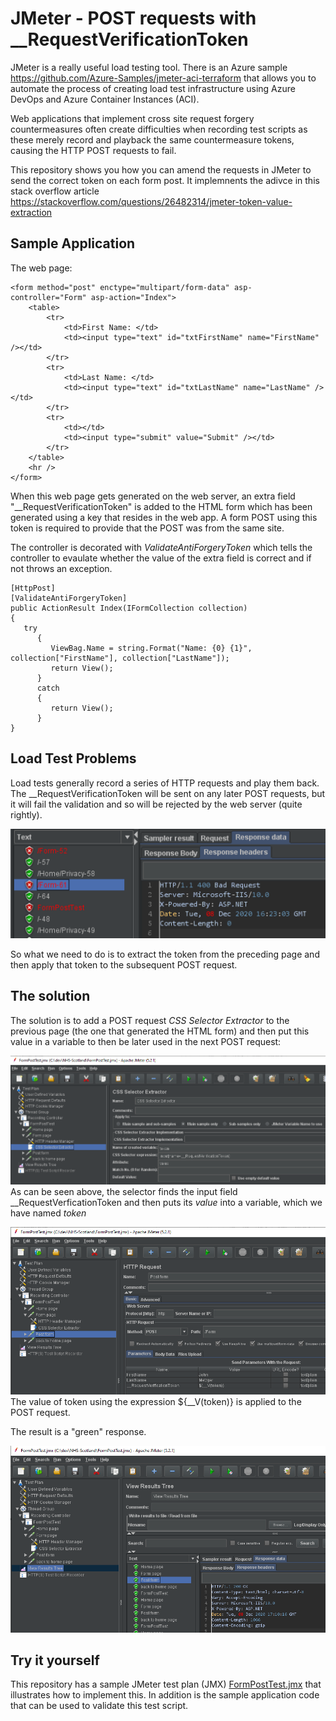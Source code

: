 # JMeter - POST requests with __RequestVerificationToken
JMeter is a really useful load testing tool. There is an Azure sample https://github.com/Azure-Samples/jmeter-aci-terraform that allows you to automate the process of creating load test infrastructure using Azure DevOps and Azure Container Instances (ACI).

Web applications that implement cross site request forgery countermeasures often create difficulties when recording test scripts as these merely record and playback the same countermeasure tokens, causing the HTTP POST requests to fail.

This repository shows you how you can amend the requests in JMeter to send the correct token on each form post. It implemnents the adivce in this stack overflow article https://stackoverflow.com/questions/26482314/jmeter-token-value-extraction

## Sample Application
The web page:
```
<form method="post" enctype="multipart/form-data" asp-controller="Form" asp-action="Index">
    <table>
        <tr>
            <td>First Name: </td>
            <td><input type="text" id="txtFirstName" name="FirstName" /></td>
        </tr>
        <tr>
            <td>Last Name: </td>
            <td><input type="text" id="txtLastName" name="LastName" /></td>
        </tr>
        <tr>
            <td></td>
            <td><input type="submit" value="Submit" /></td>
        </tr>
    </table>
    <hr />
</form>
```
When this web page gets generated on the web server, an extra field "__RequestVerificationToken" is added to the HTML form which has been generated using a key that resides in the web app. A form POST using this token is required to provide that the POST was from the same site.

The controller is decorated with *ValidateAntiForgeryToken* which tells the controller to evaulate whether the value of the extra field is correct and if not throws an exception.
```
[HttpPost]
[ValidateAntiForgeryToken]
public ActionResult Index(IFormCollection collection)
{
   try
      {
         ViewBag.Name = string.Format("Name: {0} {1}", collection["FirstName"], collection["LastName"]);
         return View();
      }
      catch
      {
         return View();
      }
}
```
## Load Test Problems
Load tests generally record a series of HTTP requests and play them back. The __RequestVerificationToken will be sent on any later POST requests, but it will fail the validation and so will be rejected by the web server (quite rightly).

![Rejected request](/rejected-request.png)

So what we need to do is to extract the token from the preceding page and then apply that token to the subsequent POST request.

## The solution
The solution is to add a POST request *CSS Selector Extractor* to the previous page (the one that generated the HTML form) and then put this value in a variable to then be later used in the next POST request:

![CSS Selector Extractor](/css-selector-extractor.png)
As can be seen above, the selector finds the input field __RequestVerficationToken and then puts its *value* into a variable, which we have named *token*

![Updated post request](/response2.png)
The value of token using the expression ${__V(token)} is applied to the POST request.

The result is a "green" response.

![Response from post request](/green-response.png)

## Try it yourself
This repository has a sample JMeter test plan (JMX) [FormPostTest.jmx](formposttest.jmx) that illustrates how to implement this. In addition is the sample application code that can be used to validate this test script.
